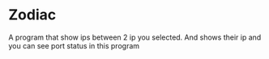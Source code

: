 # Zodiac
A program that show ips between 2 ip you selected. And shows their ip and you can see port status in this program
